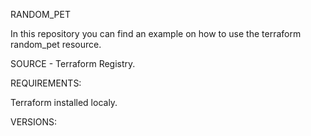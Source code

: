 RANDOM_PET

In this repository you can find an example on how to use the terraform random_pet resource.

SOURCE - Terraform Registry.

REQUIREMENTS:

Terraform installed localy.

VERSIONS: 
